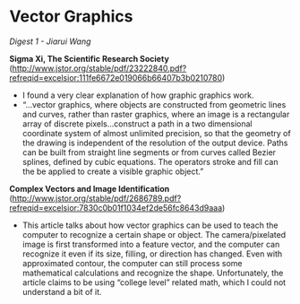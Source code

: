# Vector Graphics
*Digest 1 - Jiarui Wang*

**Sigma Xi, The Scientific Research Society**
(http://www.jstor.org/stable/pdf/23222840.pdf?refreqid=excelsior:111fe6672e019066b66407b3b0210780)
- I found a very clear explanation of how graphic graphics work.
- “…vector graphics, where objects are constructed from geometric lines and curves, rather than raster graphics, where an image is a rectangular array of discrete pixels…construct a path in a two dimensional coordinate system of almost unlimited precision, so that the geometry of the drawing is independent of the resolution of the output device. Paths can be built from straight line segments or from curves called Bezier splines, defined by cubic equations. The operators stroke and fill can the be applied to create a visible graphic object.”


**Complex Vectors and Image Identification**
(http://www.jstor.org/stable/pdf/2686789.pdf?refreqid=excelsior:7830c0b01f1034ef2de56fc8643d9aaa)
- This article talks about how vector graphics can be used to teach the computer to recognize a certain shape or object. The camera/pixelated image is first transformed into a feature vector, and the computer can recognize it even if its size, filling, or direction has changed. Even with approximated contour, the computer can still process some mathematical calculations and recognize the shape. Unfortunately, the article claims to be using “college level” related math, which I could not understand a bit of it.
